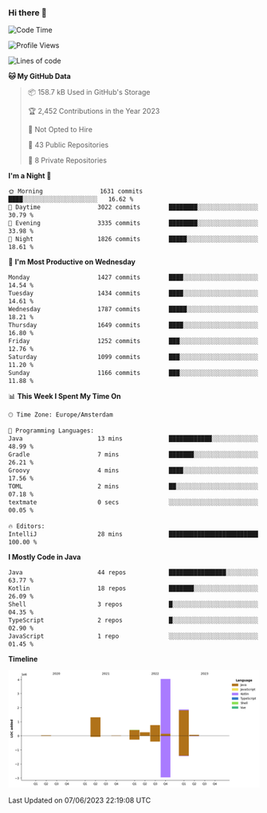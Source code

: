 ### Hi there 👋


<!--START_SECTION:waka-->
![Code Time](http://img.shields.io/badge/Code%20Time-3%2C235%20hrs%2034%20mins-blue)

![Profile Views](http://img.shields.io/badge/Profile%20Views-4-blue)

![Lines of code](https://img.shields.io/badge/From%20Hello%20World%20I%27ve%20Written-8.8%20million%20lines%20of%20code-blue)

**🐱 My GitHub Data** 

> 📦 158.7 kB Used in GitHub's Storage 
 > 
> 🏆 2,452 Contributions in the Year 2023
 > 
> 🚫 Not Opted to Hire
 > 
> 📜 43 Public Repositories 
 > 
> 🔑 8 Private Repositories 
 > 
**I'm a Night 🦉** 

```text
🌞 Morning                1631 commits        ████░░░░░░░░░░░░░░░░░░░░░   16.62 % 
🌆 Daytime                3022 commits        ████████░░░░░░░░░░░░░░░░░   30.79 % 
🌃 Evening                3335 commits        ████████░░░░░░░░░░░░░░░░░   33.98 % 
🌙 Night                  1826 commits        █████░░░░░░░░░░░░░░░░░░░░   18.61 % 
```
📅 **I'm Most Productive on Wednesday** 

```text
Monday                   1427 commits        ████░░░░░░░░░░░░░░░░░░░░░   14.54 % 
Tuesday                  1434 commits        ████░░░░░░░░░░░░░░░░░░░░░   14.61 % 
Wednesday                1787 commits        █████░░░░░░░░░░░░░░░░░░░░   18.21 % 
Thursday                 1649 commits        ████░░░░░░░░░░░░░░░░░░░░░   16.80 % 
Friday                   1252 commits        ███░░░░░░░░░░░░░░░░░░░░░░   12.76 % 
Saturday                 1099 commits        ███░░░░░░░░░░░░░░░░░░░░░░   11.20 % 
Sunday                   1166 commits        ███░░░░░░░░░░░░░░░░░░░░░░   11.88 % 
```


📊 **This Week I Spent My Time On** 

```text
🕑︎ Time Zone: Europe/Amsterdam

💬 Programming Languages: 
Java                     13 mins             ████████████░░░░░░░░░░░░░   48.99 % 
Gradle                   7 mins              ███████░░░░░░░░░░░░░░░░░░   26.21 % 
Groovy                   4 mins              ████░░░░░░░░░░░░░░░░░░░░░   17.56 % 
TOML                     2 mins              ██░░░░░░░░░░░░░░░░░░░░░░░   07.18 % 
textmate                 0 secs              ░░░░░░░░░░░░░░░░░░░░░░░░░   00.05 % 

🔥 Editors: 
IntelliJ                 28 mins             █████████████████████████   100.00 % 
```

**I Mostly Code in Java** 

```text
Java                     44 repos            ████████████████░░░░░░░░░   63.77 % 
Kotlin                   18 repos            ███████░░░░░░░░░░░░░░░░░░   26.09 % 
Shell                    3 repos             █░░░░░░░░░░░░░░░░░░░░░░░░   04.35 % 
TypeScript               2 repos             █░░░░░░░░░░░░░░░░░░░░░░░░   02.90 % 
JavaScript               1 repo              ░░░░░░░░░░░░░░░░░░░░░░░░░   01.45 % 
```



**Timeline**

![Lines of Code chart](https://raw.githubusercontent.com/powercasgamer/powercasgamer/master/assets/bar_graph.png)


 Last Updated on 07/06/2023 22:19:08 UTC
<!--END_SECTION:waka-->
